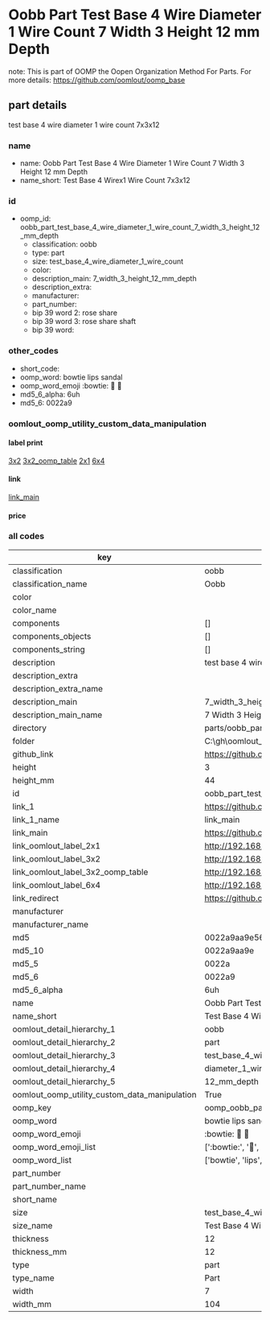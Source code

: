 # Oobb Part Test Base 4 Wire Diameter 1 Wire Count 7 Width 3 Height 12 mm Depth  

note: This is part of OOMP the Oopen Organization Method For Parts. For more details: https://github.com/oomlout/oomp_base

##  part details
  



test base 4 wire diameter 1 wire count 7x3x12



### name
* name: Oobb Part Test Base 4 Wire Diameter 1 Wire Count 7 Width 3 Height 12 mm Depth
* name_short: Test Base 4 Wirex1 Wire Count 7x3x12 
### id
* oomp_id: oobb_part_test_base_4_wire_diameter_1_wire_count_7_width_3_height_12_mm_depth
  * classification: oobb
  * type: part
  * size: test_base_4_wire_diameter_1_wire_count
  * color: 
  * description_main: 7_width_3_height_12_mm_depth
  * description_extra: 
  * manufacturer: 
  * part_number: 
  * bip 39 word 2: rose share
  * bip 39 word 3: rose share shaft
  * bip 39 word: 

### other_codes
* short_code: 
* oomp_word: bowtie lips sandal
* oomp_word_emoji :bowtie: :lips: :sandal:
* md5_6_alpha: 6uh
* md5_6: 0022a9






### oomlout_oomp_utility_custom_data_manipulation
#### label print
[3x2](http://192.168.1.245:1112/?label=oomp%206uh)
[3x2_oomp_table](http://192.168.1.108:1112/?label=oomp%206uh)
[2x1](http://192.168.1.242:1112/?label=oomp%206uh)
[6x4](http://192.168.1.55:1112/?label=oomp%206uh)    

#### link

[link_main](https://github.com/oomlout/oomlout_oobb_version_4_generated_parts/tree/main/navigation_oomp/oobb/part/test_base_4_wire_diameter_1_wire_count/7_width_3_height_12_mm_depth/part)                              

#### price







### all codes 
| key | value |  
| --- | --- |  
| classification | oobb |  
| classification_name | Oobb |  
| color |  |  
| color_name |  |  
| components | [] |  
| components_objects | [] |  
| components_string | [] |  
| description | test base 4 wire diameter 1 wire count 7x3x12 |  
| description_extra |  |  
| description_extra_name |  |  
| description_main | 7_width_3_height_12_mm_depth |  
| description_main_name | 7 Width 3 Height 12 mm Depth |  
| directory | parts/oobb_part_test_base_4_wire_diameter_1_wire_count_7_width_3_height_12_mm_depth |  
| folder | C:\gh\oomlout_oobb_version_4_generated_parts\parts\oobb_part_test_base_4_wire_diameter_1_wire_count_7_width_3_height_12_mm_depth |  
| github_link | https://github.com/oomlout/oomlout_oomp_part_src/tree/main/parts/oobb_part_test_base_4_wire_diameter_1_wire_count_7_width_3_height_12_mm_depth |  
| height | 3 |  
| height_mm | 44 |  
| id | oobb_part_test_base_4_wire_diameter_1_wire_count_7_width_3_height_12_mm_depth |  
| link_1 | https://github.com/oomlout/oomlout_oobb_version_4_generated_parts/tree/main/navigation_oomp/oobb/part/test_base_4_wire_diameter_1_wire_count/7_width_3_height_12_mm_depth/part |  
| link_1_name | link_main |  
| link_main | https://github.com/oomlout/oomlout_oobb_version_4_generated_parts/tree/main/navigation_oomp/oobb/part/test_base_4_wire_diameter_1_wire_count/7_width_3_height_12_mm_depth/part |  
| link_oomlout_label_2x1 | http://192.168.1.242:1112/?label=oomp%206uh |  
| link_oomlout_label_3x2 | http://192.168.1.245:1112/?label=oomp%206uh |  
| link_oomlout_label_3x2_oomp_table | http://192.168.1.108:1112/?label=oomp%206uh |  
| link_oomlout_label_6x4 | http://192.168.1.55:1112/?label=oomp%206uh |  
| link_redirect | https://github.com/oomlout/oomlout_oobb_version_4_generated_parts/tree/main/parts/oobb_test_base_4_wire_diameter_1_wire_count_07_03_12 |  
| manufacturer |  |  
| manufacturer_name |  |  
| md5 | 0022a9aa9e5652d3033c763789f14de0 |  
| md5_10 | 0022a9aa9e |  
| md5_5 | 0022a |  
| md5_6 | 0022a9 |  
| md5_6_alpha | 6uh |  
| name | Oobb Part Test Base 4 Wire Diameter 1 Wire Count 7 Width 3 Height 12 mm Depth |  
| name_short | Test Base 4 Wirex1 Wire Count 7x3x12  |  
| oomlout_detail_hierarchy_1 | oobb |  
| oomlout_detail_hierarchy_2 | part |  
| oomlout_detail_hierarchy_3 | test_base_4_wire |  
| oomlout_detail_hierarchy_4 | diameter_1_wire_count |  
| oomlout_detail_hierarchy_5 | 12_mm_depth |  
| oomlout_oomp_utility_custom_data_manipulation | True |  
| oomp_key | oomp_oobb_part_test_base_4_wire_diameter_1_wire_count_7_width_3_height_12_mm_depth |  
| oomp_word | bowtie lips sandal |  
| oomp_word_emoji | :bowtie: :lips: :sandal: |  
| oomp_word_emoji_list | [':bowtie:', ':lips:', ':sandal:'] |  
| oomp_word_list | ['bowtie', 'lips', 'sandal'] |  
| part_number |  |  
| part_number_name |  |  
| short_name |  |  
| size | test_base_4_wire_diameter_1_wire_count |  
| size_name | Test Base 4 Wire Diameter 1 Wire Count |  
| thickness | 12 |  
| thickness_mm | 12 |  
| type | part |  
| type_name | Part |  
| width | 7 |  
| width_mm | 104 |  
